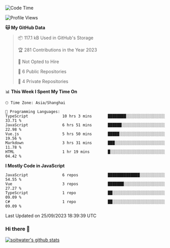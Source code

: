 <!--START_SECTION:waka-->
![Code Time](http://img.shields.io/badge/Code%20Time-2%2C578%20hrs%2012%20mins-blue)

![Profile Views](http://img.shields.io/badge/Profile%20Views-0-blue)

**🐱 My GitHub Data** 

> 📦 117.1 kB Used in GitHub's Storage 
 > 
> 🏆 281 Contributions in the Year 2023
 > 
> 🚫 Not Opted to Hire
 > 
> 📜 6 Public Repositories 
 > 
> 🔑 4 Private Repositories 
 > 
📊 **This Week I Spent My Time On** 

```text
🕑︎ Time Zone: Asia/Shanghai

💬 Programming Languages: 
TypeScript               10 hrs 3 mins       ████████░░░░░░░░░░░░░░░░░   33.71 % 
JavaScript               6 hrs 51 mins       ██████░░░░░░░░░░░░░░░░░░░   22.98 % 
Vue.js                   5 hrs 50 mins       █████░░░░░░░░░░░░░░░░░░░░   19.56 % 
Markdown                 3 hrs 31 mins       ███░░░░░░░░░░░░░░░░░░░░░░   11.78 % 
HTML                     1 hr 19 mins        █░░░░░░░░░░░░░░░░░░░░░░░░   04.42 % 
```

**I Mostly Code in JavaScript** 

```text
JavaScript               6 repos             ██████████████░░░░░░░░░░░   54.55 % 
Vue                      3 repos             ███████░░░░░░░░░░░░░░░░░░   27.27 % 
TypeScript               1 repo              ██░░░░░░░░░░░░░░░░░░░░░░░   09.09 % 
C#                       1 repo              ██░░░░░░░░░░░░░░░░░░░░░░░   09.09 % 
```




 Last Updated on 25/09/2023 18:39:39 UTC
<!--END_SECTION:waka-->

### Hi there 👋
[![soitwater's github stats](https://github-readme-stats.vercel.app/api?username=soitwater)](https://github.com/soitwater/github-readme-stats)
